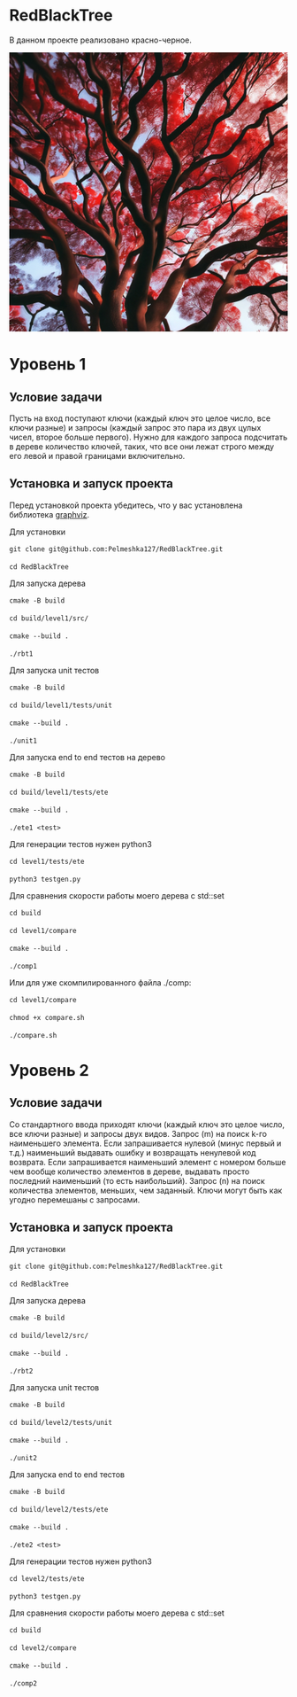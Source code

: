 # RedBlackTree
В данном проекте реализовано красно-черное.

![image](Images/rbt.jpeg)

# Уровень 1

## Условие задачи
Пусть на вход поступают ключи (каждый ключ это целое число, все ключи разные) и запросы (каждый запрос это пара из двух цулых чисел, второе больше первого). Нужно для каждого запроса подсчитать в дереве количество ключей, таких, что все они лежат строго между его левой и правой границами включительно.

## Установка и запуск проекта
Перед установкой проекта убедитесь, что у вас установлена библиотека [graphviz](https://graphviz.org).

Для установки
```
git clone git@github.com:Pelmeshka127/RedBlackTree.git

cd RedBlackTree
```

Для запуска дерева
```
cmake -B build

cd build/level1/src/

cmake --build .

./rbt1
```

Для запуска unit тестов
```
cmake -B build

cd build/level1/tests/unit

cmake --build .

./unit1
```

Для запуска end to end тестов на дерево
```
cmake -B build

cd build/level1/tests/ete

cmake --build .

./ete1 <test>
```

Для генерации тестов нужен python3
```
cd level1/tests/ete

python3 testgen.py
```

Для сравнения скорости работы моего дерева с std::set
```
cd build

cd level1/compare

cmake --build .

./comp1
```

Или для уже скомпилированного файла ./comp:
```
cd level1/compare

chmod +x compare.sh

./compare.sh
```

# Уровень 2

## Условие задачи
Со стандартного ввода приходят ключи (каждый ключ это целое число, все ключи разные) и запросы двух видов.
Запрос (m) на поиск k-го наименьшего элемента. Если запрашивается нулевой (минус первый и т.д.) наименьший выдавать ошибку и возвращать ненулевой код возврата. Если запрашивается наименьший элемент с номером больше чем вообще количество элементов в дереве, выдавать просто последний наименьший (то есть наибольший). Запрос (n) на поиск количества элементов, меньших, чем заданный. Ключи могут быть как угодно перемешаны с запросами.

## Установка и запуск проекта

Для установки
```
git clone git@github.com:Pelmeshka127/RedBlackTree.git

cd RedBlackTree
```

Для запуска дерева
```
cmake -B build

cd build/level2/src/

cmake --build .

./rbt2
```

Для запуска unit тестов
```
cmake -B build

cd build/level2/tests/unit

cmake --build .

./unit2
```

Для запуска end to end тестов
```
cmake -B build

cd build/level2/tests/ete

cmake --build .

./ete2 <test> 
```

Для генерации тестов нужен python3
```
cd level2/tests/ete

python3 testgen.py
```

Для сравнения скорости работы моего дерева с std::set
```
cd build

cd level2/compare

cmake --build .

./comp2
```